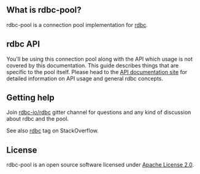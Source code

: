 <!---
 ! Copyright 2016-2017 Krzysztof Pado
 !
 ! Licensed under the Apache License, Version 2.0 (the "License");
 ! you may not use this file except in compliance with the License.
 ! You may obtain a copy of the License at
 !
 !     http://www.apache.org/licenses/LICENSE-2.0
 !
 ! Unless required by applicable law or agreed to in writing, software
 ! distributed under the License is distributed on an "AS IS" BASIS,
 ! WITHOUT WARRANTIES OR CONDITIONS OF ANY KIND, either express or implied.
 ! See the License for the specific language governing permissions and
 ! limitations under the License. 
 -->

## What is rdbc-pool?

rdbc-pool is a connection pool implementation for [rdbc](http://rdbc.io).

## rdbc API

You'll be using this connection pool along with the API which usage is not
covered by this documentation. This guide describes things that are specific
to the pool itself. Please head to the [API documentation site](http://docs.api.rdbc.io)
for detailed information on API usage and general rdbc concepts.

## Getting help

Join [rdbc-io/rdbc](https://gitter.im/rdbc-io/rdbc) gitter channel for 
questions and any kind of discussion about rdbc and the pool.

See also [rdbc](https://stackoverflow.com/questions/tagged/rdbc)
tag on StackOverflow.

## License

rdbc-pool is an open source software licensed under
[Apache License 2.0](https://www.apache.org/licenses/LICENSE-2.0).
